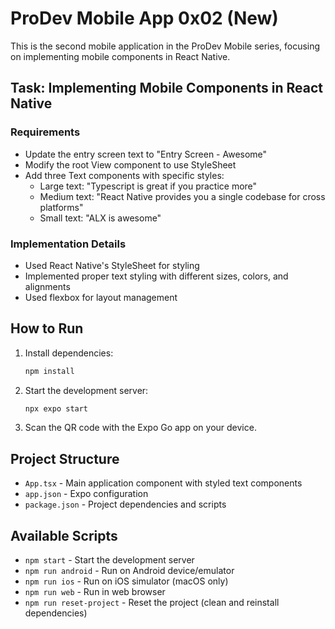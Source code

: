 # ProDev Mobile App 0x02 (New)

This is the second mobile application in the ProDev Mobile series, focusing on implementing mobile components in React Native.

## Task: Implementing Mobile Components in React Native

### Requirements
- Update the entry screen text to "Entry Screen - Awesome"
- Modify the root View component to use StyleSheet
- Add three Text components with specific styles:
  - Large text: "Typescript is great if you practice more"
  - Medium text: "React Native provides you a single codebase for cross platforms"
  - Small text: "ALX is awesome"

### Implementation Details
- Used React Native's StyleSheet for styling
- Implemented proper text styling with different sizes, colors, and alignments
- Used flexbox for layout management

## How to Run

1. Install dependencies:
   ```bash
   npm install
   ```

2. Start the development server:
   ```bash
   npx expo start
   ```

3. Scan the QR code with the Expo Go app on your device.

## Project Structure
- `App.tsx` - Main application component with styled text components
- `app.json` - Expo configuration
- `package.json` - Project dependencies and scripts

## Available Scripts
- `npm start` - Start the development server
- `npm run android` - Run on Android device/emulator
- `npm run ios` - Run on iOS simulator (macOS only)
- `npm run web` - Run in web browser
- `npm run reset-project` - Reset the project (clean and reinstall dependencies)
